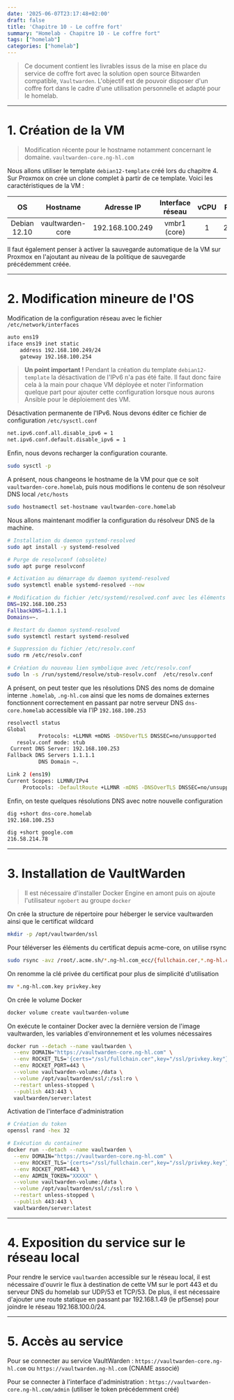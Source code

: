 ```yaml
---
date: '2025-06-07T23:17:48+02:00'
draft: false
title: 'Chapitre 10 - Le coffre fort'
summary: "Homelab - Chapitre 10 - Le coffre fort"
tags: ["homelab"]
categories: ["homelab"]
---
```


> Ce document contient les livrables issus de la mise en place du service de coffre fort avec la solution open source Bitwarden compatible, `Vaultwarden`. L'objectif est de pouvoir disposer d'un coffre fort dans le cadre d'une utilisation personnelle et adapté pour le homelab.

---

# 1. Création de la VM

> Modification récente pour le hostname notamment concernant le domaine. `vaultwarden-core.ng-hl.com`

Nous allons utiliser le template `debian12-template` créé lors du chapitre 4. Sur Proxmox on crée un clone complet à partir de ce template. Voici les caractéristiques de la VM :

| OS      | Hostname     | Adresse IP | Interface réseau | vCPU    | RAM   | Stockage
|:-:    |:-:    |:-:    |:-:    |:-:    |:-:    |:-:
| Debian 12.10     | vaultwarden-core      | 192.168.100.249    | vmbr1 (core)    | 1     | 2048   | 20Gio

Il faut également penser à activer la sauvegarde automatique de la VM sur Proxmox en l'ajoutant au niveau de la politique de sauvegarde précédemment créée.

---

# 2. Modification mineure de l'OS

Modification de la configuration réseau avec le fichier `/etc/network/interfaces`

```bash
auto ens19
iface ens19 inet static
    address 192.168.100.249/24
    gateway 192.168.100.254
```

> __Un point important !__ Pendant la création du template `debian12-template` la désactivation de l'IPv6 n'a pas été faite. Il faut donc faire cela à la main pour chaque VM déployée et noter l'information quelque part pour ajouter cette configuration lorsque nous aurons Ansible pour le déploiement des VM.

Désactivation permanente de l'IPv6. Nous devons éditer ce fichier de configuration `/etc/sysctl.conf`

```bash
net.ipv6.conf.all.disable_ipv6 = 1
net.ipv6.conf.default.disable_ipv6 = 1
```

Enfin, nous devons recharger la configuration courante.

```bash
sudo sysctl -p
```

A présent, nous changeons le hostname de la VM pour que ce soit `vaultwarden-core.homelab`, puis nous modifions le contenu de son résolveur DNS local `/etc/hosts`

```bash
sudo hostnamectl set-hostname vaultwarden-core.homelab
```

Nous allons maintenant modifier la configuration du résolveur DNS de la machine.

```bash
# Installation du daemon systemd-resolved
sudo apt install -y systemd-resolved

# Purge de resolvconf (obsolète)
sudo apt purge resolvconf

# Activation au démarrage du daemon systemd-resolved
sudo systemctl enable systemd-resolved --now

# Modification du fichier /etc/systemd/resolved.conf avec les éléments suivants
DNS=192.168.100.253
FallbackDNS=1.1.1.1
Domains=~.

# Restart du daemon systemd-resolved
sudo systemctl restart systemd-resolved

# Suppression du fichier /etc/resolv.conf
sudo rm /etc/resolv.conf

# Création du nouveau lien symbolique avec /etc/resolv.conf
sudo ln -s /run/systemd/resolve/stub-resolv.conf  /etc/resolv.conf
```

A présent, on peut tester que les résolutions DNS des noms de domaine interne `.homelab`, `.ng-hl.com` ainsi que les noms de domaines externes fonctionnent correctement en passant par notre serveur DNS `dns-core.homelab` accessible via l'IP `192.168.100.253`

```bash
resolvectl status
Global
          Protocols: +LLMNR +mDNS -DNSOverTLS DNSSEC=no/unsupported
   resolv.conf mode: stub
 Current DNS Server: 192.168.100.253
Fallback DNS Servers 1.1.1.1
          DNS Domain ~.

Link 2 (ens19)
Current Scopes: LLMNR/IPv4
     Protocols: -DefaultRoute +LLMNR -mDNS -DNSOverTLS DNSSEC=no/unsupported
```

Enfin, on teste quelques résolutions DNS avec notre nouvelle configuration

```bash
dig +short dns-core.homelab
192.168.100.253
```

```bash
dig +short google.com
216.58.214.78
```

---

# 3. Installation de VaultWarden

> Il est nécessaire d'installer Docker Engine en amont puis on ajoute l'utilisateur `ngobert` au groupe `docker`

On crée la structure de répertoire pour héberger le service vaultwarden ainsi que le certificat wildcard

```bash
mkdir -p /opt/vaultwarden/ssl
```

Pour téléverser les éléments du certificat depuis acme-core, on utilise rsync

```bash
sudo rsync -avz /root/.acme.sh/*.ng-hl.com_ecc/{fullchain.cer,*.ng-hl.com.key}   ngobert@vaultwarden-core.homelab:/opt/vaultwarden/ssl/
```

On renomme la clé privée du certificat pour plus de simplicité d'utilisation

```bash
mv *.ng-hl.com.key privkey.key 
```

On crée le volume Docker

```bash
docker volume create vaultwarden-volume
```

On exécute le container Docker avec la dernière version de l'image vaultwarden, les variables d'environnement et les volumes nécessaires

```bash
docker run --detach --name vaultwarden \
  --env DOMAIN="https://vaultwarden-core.ng-hl.com" \
  --env ROCKET_TLS='{certs="/ssl/fullchain.cer",key="/ssl/privkey.key"}' \
  --env ROCKET_PORT=443 \
  --volume vaultwarden-volume:/data \
  --volume /opt/vaultwarden/ssl/:/ssl:ro \
  --restart unless-stopped \
  --publish 443:443 \
  vaultwarden/server:latest
```

Activation de l'interface d'administration

```bash
# Création du token
openssl rand -hex 32

# Exécution du container
docker run --detach --name vaultwarden \
  --env DOMAIN="https://vaultwarden-core.ng-hl.com" \
  --env ROCKET_TLS='{certs="/ssl/fullchain.cer",key="/ssl/privkey.key"}' \
  --env ROCKET_PORT=443 \
  --env ADMIN_TOKEN="XXXXX" \
  --volume vaultwarden-volume:/data \
  --volume /opt/vaultwarden/ssl/:/ssl:ro \
  --restart unless-stopped \
  --publish 443:443 \
  vaultwarden/server:latest
```

---

# 4. Exposition du service sur le réseau local

Pour rendre le service `vaultwarden` accessible sur le réseau local, il est nécessaire d'ouvrir le flux à destination de cette VM sur le port 443 et du serveur DNS du homelab sur UDP/53 et TCP/53. De plus, il est nécessaire d'ajouter une route statique en passant par 192.168.1.49 (le pfSense) pour joindre le réseau 192.168.100.0/24.

---

# 5. Accès au service

Pour se connecter au service VaultWarden : `https://vaultwarden-core.ng-hl.com` ou `https://vaultwarden.ng-hl.com` (CNAME associé)

Pour se connecter à l'interface d'administration : `https://vaultwarden-core.ng-hl.com/admin` (utiliser le token précédemment créé)
